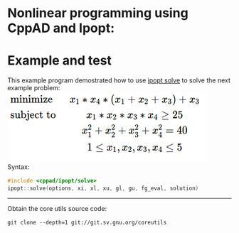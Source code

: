 # Nonlinear programming using CppAD and Ipopt:

# Example and test

This example program demostrated how to use [ipopt solve](https://www.coin-or.org/CppAD/Doc/ipopt_solve.htm) to solve the next
example problem:
![](./sample_eq.png)
Syntax:
```cpp
#include <cppad/ipopt/solve>
ipopt::solve(options, xi, xl, xu, gl, gu, fg_eval, solution)

```



- - -
Obtain the core utils source code:
```
git clone --depth=1 git://git.sv.gnu.org/coreutils

```

